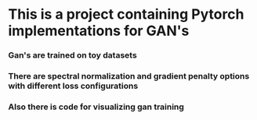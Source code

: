 # This is a project containing Pytorch implementations for GAN's 
### Gan's are trained on toy datasets
### There are spectral normalization and gradient penalty options with different loss configurations
### Also there is code for visualizing gan training
